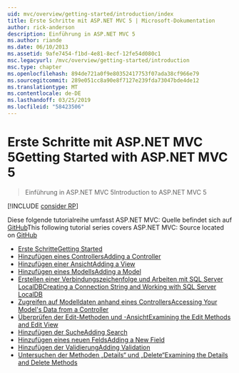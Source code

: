 ```yaml
---
uid: mvc/overview/getting-started/introduction/index
title: Erste Schritte mit ASP.NET MVC 5 | Microsoft-Dokumentation
author: rick-anderson
description: Einführung in ASP.NET MVC 5
ms.author: riande
ms.date: 06/10/2013
ms.assetid: 9afe7454-f1bd-4e81-8ecf-12fe54d080c1
msc.legacyurl: /mvc/overview/getting-started/introduction
msc.type: chapter
ms.openlocfilehash: 894de721a0f9e80352417753f07ada38cf966e79
ms.sourcegitcommit: 289e051cc8a90e8f7127e239fda73047bde4de12
ms.translationtype: MT
ms.contentlocale: de-DE
ms.lasthandoff: 03/25/2019
ms.locfileid: "58423506"
---
```

<a name="getting-started-with-aspnet-mvc-5"></a><span data-ttu-id="6f15d-103">Erste Schritte mit ASP.NET MVC 5</span><span class="sxs-lookup"><span data-stu-id="6f15d-103">Getting Started with ASP.NET MVC 5</span></span>
====================
> <span data-ttu-id="6f15d-104">Einführung in ASP.NET MVC 5</span><span class="sxs-lookup"><span data-stu-id="6f15d-104">Introduction to ASP.NET MVC 5</span></span>

[!INCLUDE [consider RP](../../../../includes/razor.md)]

<span data-ttu-id="6f15d-105">Diese folgende tutorialreihe umfasst ASP.NET MVC: Quelle befindet sich auf [GitHub](https://github.com/aspnet/AspNetDocs/tree/master/aspnet/mvc/overview/getting-started/introduction/sample/MvcMovie/MvcMovie)</span><span class="sxs-lookup"><span data-stu-id="6f15d-105">This following tutorial series covers ASP.NET MVC: Source located on [GitHub](https://github.com/aspnet/AspNetDocs/tree/master/aspnet/mvc/overview/getting-started/introduction/sample/MvcMovie/MvcMovie)</span></span>

- [<span data-ttu-id="6f15d-106">Erste Schritte</span><span class="sxs-lookup"><span data-stu-id="6f15d-106">Getting Started</span></span>](getting-started.md)
- [<span data-ttu-id="6f15d-107">Hinzufügen eines Controllers</span><span class="sxs-lookup"><span data-stu-id="6f15d-107">Adding a Controller</span></span>](adding-a-controller.md)
- [<span data-ttu-id="6f15d-108">Hinzufügen einer Ansicht</span><span class="sxs-lookup"><span data-stu-id="6f15d-108">Adding a View</span></span>](adding-a-view.md)
- [<span data-ttu-id="6f15d-109">Hinzufügen eines Modells</span><span class="sxs-lookup"><span data-stu-id="6f15d-109">Adding a Model</span></span>](adding-a-model.md)
- [<span data-ttu-id="6f15d-110">Erstellen einer Verbindungszeichenfolge und Arbeiten mit SQL Server LocalDB</span><span class="sxs-lookup"><span data-stu-id="6f15d-110">Creating a Connection String and Working with SQL Server LocalDB</span></span>](creating-a-connection-string.md)
- [<span data-ttu-id="6f15d-111">Zugreifen auf Modelldaten anhand eines Controllers</span><span class="sxs-lookup"><span data-stu-id="6f15d-111">Accessing Your Model's Data from a Controller</span></span>](accessing-your-models-data-from-a-controller.md)
- [<span data-ttu-id="6f15d-112">Überprüfen der Edit-Methoden und -Ansicht</span><span class="sxs-lookup"><span data-stu-id="6f15d-112">Examining the Edit Methods and Edit View</span></span>](examining-the-edit-methods-and-edit-view.md)
- [<span data-ttu-id="6f15d-113">Hinzufügen der Suche</span><span class="sxs-lookup"><span data-stu-id="6f15d-113">Adding Search</span></span>](adding-search.md)
- [<span data-ttu-id="6f15d-114">Hinzufügen eines neuen Felds</span><span class="sxs-lookup"><span data-stu-id="6f15d-114">Adding a New Field</span></span>](adding-a-new-field.md)
- [<span data-ttu-id="6f15d-115">Hinzufügen der Validierung</span><span class="sxs-lookup"><span data-stu-id="6f15d-115">Adding Validation</span></span>](adding-validation.md)
- [<span data-ttu-id="6f15d-116">Untersuchen der Methoden „Details“ und „Delete“</span><span class="sxs-lookup"><span data-stu-id="6f15d-116">Examining the Details and Delete Methods</span></span>](examining-the-details-and-delete-methods.md)
